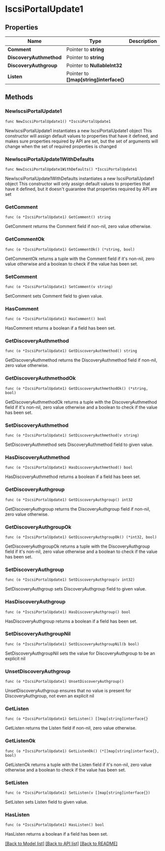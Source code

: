 # IscsiPortalUpdate1

## Properties

Name | Type | Description | Notes
------------ | ------------- | ------------- | -------------
**Comment** | Pointer to **string** |  | [optional] 
**DiscoveryAuthmethod** | Pointer to **string** |  | [optional] 
**DiscoveryAuthgroup** | Pointer to **NullableInt32** |  | [optional] 
**Listen** | Pointer to **[]map[string]interface{}** |  | [optional] 

## Methods

### NewIscsiPortalUpdate1

`func NewIscsiPortalUpdate1() *IscsiPortalUpdate1`

NewIscsiPortalUpdate1 instantiates a new IscsiPortalUpdate1 object
This constructor will assign default values to properties that have it defined,
and makes sure properties required by API are set, but the set of arguments
will change when the set of required properties is changed

### NewIscsiPortalUpdate1WithDefaults

`func NewIscsiPortalUpdate1WithDefaults() *IscsiPortalUpdate1`

NewIscsiPortalUpdate1WithDefaults instantiates a new IscsiPortalUpdate1 object
This constructor will only assign default values to properties that have it defined,
but it doesn't guarantee that properties required by API are set

### GetComment

`func (o *IscsiPortalUpdate1) GetComment() string`

GetComment returns the Comment field if non-nil, zero value otherwise.

### GetCommentOk

`func (o *IscsiPortalUpdate1) GetCommentOk() (*string, bool)`

GetCommentOk returns a tuple with the Comment field if it's non-nil, zero value otherwise
and a boolean to check if the value has been set.

### SetComment

`func (o *IscsiPortalUpdate1) SetComment(v string)`

SetComment sets Comment field to given value.

### HasComment

`func (o *IscsiPortalUpdate1) HasComment() bool`

HasComment returns a boolean if a field has been set.

### GetDiscoveryAuthmethod

`func (o *IscsiPortalUpdate1) GetDiscoveryAuthmethod() string`

GetDiscoveryAuthmethod returns the DiscoveryAuthmethod field if non-nil, zero value otherwise.

### GetDiscoveryAuthmethodOk

`func (o *IscsiPortalUpdate1) GetDiscoveryAuthmethodOk() (*string, bool)`

GetDiscoveryAuthmethodOk returns a tuple with the DiscoveryAuthmethod field if it's non-nil, zero value otherwise
and a boolean to check if the value has been set.

### SetDiscoveryAuthmethod

`func (o *IscsiPortalUpdate1) SetDiscoveryAuthmethod(v string)`

SetDiscoveryAuthmethod sets DiscoveryAuthmethod field to given value.

### HasDiscoveryAuthmethod

`func (o *IscsiPortalUpdate1) HasDiscoveryAuthmethod() bool`

HasDiscoveryAuthmethod returns a boolean if a field has been set.

### GetDiscoveryAuthgroup

`func (o *IscsiPortalUpdate1) GetDiscoveryAuthgroup() int32`

GetDiscoveryAuthgroup returns the DiscoveryAuthgroup field if non-nil, zero value otherwise.

### GetDiscoveryAuthgroupOk

`func (o *IscsiPortalUpdate1) GetDiscoveryAuthgroupOk() (*int32, bool)`

GetDiscoveryAuthgroupOk returns a tuple with the DiscoveryAuthgroup field if it's non-nil, zero value otherwise
and a boolean to check if the value has been set.

### SetDiscoveryAuthgroup

`func (o *IscsiPortalUpdate1) SetDiscoveryAuthgroup(v int32)`

SetDiscoveryAuthgroup sets DiscoveryAuthgroup field to given value.

### HasDiscoveryAuthgroup

`func (o *IscsiPortalUpdate1) HasDiscoveryAuthgroup() bool`

HasDiscoveryAuthgroup returns a boolean if a field has been set.

### SetDiscoveryAuthgroupNil

`func (o *IscsiPortalUpdate1) SetDiscoveryAuthgroupNil(b bool)`

 SetDiscoveryAuthgroupNil sets the value for DiscoveryAuthgroup to be an explicit nil

### UnsetDiscoveryAuthgroup
`func (o *IscsiPortalUpdate1) UnsetDiscoveryAuthgroup()`

UnsetDiscoveryAuthgroup ensures that no value is present for DiscoveryAuthgroup, not even an explicit nil
### GetListen

`func (o *IscsiPortalUpdate1) GetListen() []map[string]interface{}`

GetListen returns the Listen field if non-nil, zero value otherwise.

### GetListenOk

`func (o *IscsiPortalUpdate1) GetListenOk() (*[]map[string]interface{}, bool)`

GetListenOk returns a tuple with the Listen field if it's non-nil, zero value otherwise
and a boolean to check if the value has been set.

### SetListen

`func (o *IscsiPortalUpdate1) SetListen(v []map[string]interface{})`

SetListen sets Listen field to given value.

### HasListen

`func (o *IscsiPortalUpdate1) HasListen() bool`

HasListen returns a boolean if a field has been set.


[[Back to Model list]](../README.md#documentation-for-models) [[Back to API list]](../README.md#documentation-for-api-endpoints) [[Back to README]](../README.md)



